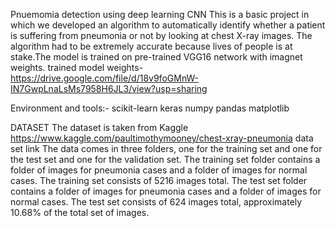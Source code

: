 Pnuemomia detection using deep learning CNN
This is a basic project in which we developed an algorithm to automatically identify whether a patient is suffering from pneumonia or not by looking at chest X-ray images. The algorithm had to be extremely accurate because lives of people is at stake.The model is trained on pre-trained VGG16 network with imagnet weights. 
trained model weights-https://drive.google.com/file/d/18v9foGMnW-IN7GwpLnaLsMs7958H6JL3/view?usp=sharing

Environment and tools:-
scikit-learn
keras
numpy
pandas
matplotlib

DATASET
The dataset is taken from Kaggle
https://www.kaggle.com/paultimothymooney/chest-xray-pneumonia data set link
The data comes in three folders, one for the training set and one for the test set and one for the validation set. The training set folder contains a folder of images for pneumonia cases and a folder of images for normal cases. The training set consists of 5216 images total. The test set folder contains a folder of images for pneumonia cases and a folder of images for normal cases. The test set consists of 624 images total, approximately 10.68% of the total set of images.
